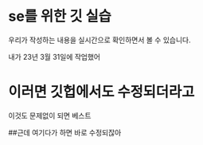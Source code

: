 # se를 위한 깃 실습

우리가 작성하는 내용을 실시간으로 확인하면서 볼 수 있습니다.

내가 23년 3월 31일에 작업했어 

# 이러면 깃헙에서도 수정되더라고 

이것도 문제없이 되면 베스트

##근데 여기다가 하면 바로 수정되잖아

